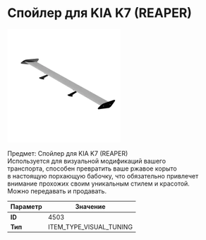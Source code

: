 # Спойлер для KIA K7 (REAPER)

![Item Image](../img/4503.webp?raw=true)

Предмет: Спойлер для KIA K7 (REAPER)<br>Используется для визуальной модификаций вашего<br>транспорта, способен превратить ваше ржавое корыто<br>в настоящую порхающую бабочку, что обязательно привлечет<br>внимание прохожих своим уникальным стилем и красотой.<br>Можно передавать и продавать.


| Параметр | Значение |
|----------|----------|
| **ID** | 4503 |
| **Тип** | ITEM_TYPE_VISUAL_TUNING |

